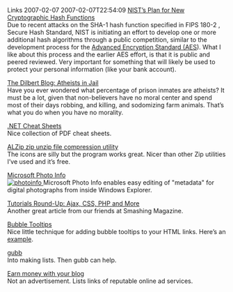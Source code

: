 Links 2007-02-07
2007-02-07T22:54:09
[NIST’s Plan for New Cryptographic Hash Functions](http://www.csrc.nist.gov/pki/HashWorkshop/index.html)   
Due to recent attacks on the SHA-1 hash function specified in FIPS 180-2 , Secure Hash Standard, NIST is initiating an effort to develop one or more additional hash algorithms through a public competition, similar to the development process for the [Advanced Encryption Standard (AES](http://csrc.nist.gov/CryptoToolkit/aes/index2.html)). What I like about this process and the earlier AES effort, is that it is public and peered reviewed. Very important for something that will likely be used to protect your personal information (like your bank account).

[The Dilbert Blog: Atheists in Jail](http://dilbertblog.typepad.com/the_dilbert_blog/2007/01/atheists_in_jai.html)   
Have you ever wondered what percentage of prison inmates are atheists? It must be a lot, given that non-believers have no moral center and spend most of their days robbing, and killing, and sodomizing farm animals. That’s what you do when you have no morality.

[.NET Cheat Sheets](http://john-sheehan.com/blog/index.php/net-cheat-sheets/)   
Nice collection of PDF cheat sheets.

[ALZip zip unzip file compression utility](http://www.altools.net/ALTools/ALZip/tabid/53/Default.aspx)   
The icons are silly but the program works great. Nicer than other Zip utilities I’ve used and it’s free.

[Microsoft Photo Info](http://www.microsoft.com/windowsxp/using/digitalphotography/prophoto/photoinfo.mspx)   
[ ![photoinfo](/cdn/images/blog/photoinfo_preview.jpg) ](/cdn/images/blog/photoinfo.gif)Microsoft Photo Info enables easy editing of "metadata" for digital photographs from inside Windows Explorer.

[ ](/cdn/images/blog/photoinfo.gif) [ ](/cdn/images/blog/photoinfo.gif) [ ](/cdn/images/blog/photoinfo.gif) [ ](/cdn/images/blog/photoinfo.gif) [ ](/cdn/images/blog/photoinfo.gif) [Tutorials Round-Up: Ajax, CSS, PHP and More](http://www.smashingmagazine.com/2007/01/26/tutorials-round-up-ajax-css-javascript-php-mysql-and-more/)   
Another great article from our friends at Smashing Magazine.

[Bubble Tooltips](http://web-graphics.com/mtarchive/001717.php)   
Nice little technique for adding bubble tooltips to your HTML links. Here’s an [example](http://web-graphics.com/mtarchive/BubbleTooltips.html).

[gubb](http://www.gubb.net/)   
Into making lists. Then gubb can help.

[Earn money with your blog](http://blog.csharp-online.net/?p=86)   
Not an advertisement. Lists links of reputable online ad services. 
